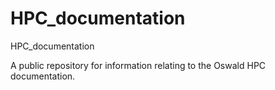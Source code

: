 # HPC_documentation
HPC_documentation

A public repository for information relating to the Oswald HPC documentation.
